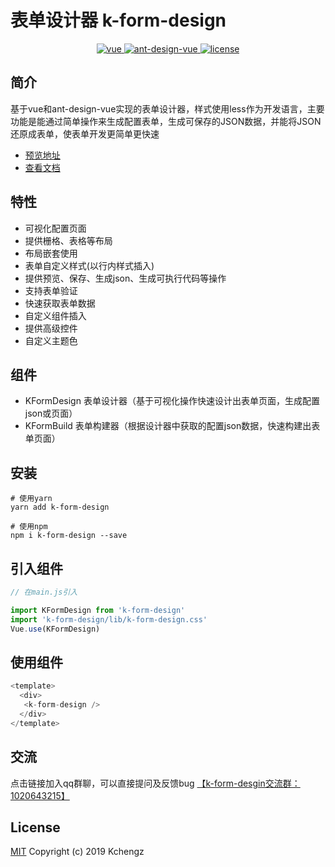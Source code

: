 


# 表单设计器 k-form-design

<p align="center">
  <a href="https://github.com/vuejs/vue">
    <img src="https://img.shields.io/badge/vue-2.6.10-brightgreen.svg" alt="vue">
  </a>
  <a href="https://github.com/vueComponent/ant-design-vue">
    <img src="https://img.shields.io/badge/Ant%20Design%20Vue-1.3.14-blue" alt="ant-design-vue">
  </a>
  <a href="https://github.com/Kchengz/k-form-design/blob/master/LICENSE">
    <img src="https://img.shields.io/github/license/mashape/apistatus.svg" alt="license">
  </a>
</p>

## 简介
基于vue和ant-design-vue实现的表单设计器，样式使用less作为开发语言，主要功能是能通过简单操作来生成配置表单，生成可保存的JSON数据，并能将JSON还原成表单，使表单开发更简单更快速
- [预览地址](http://cdn.kcz66.com/k-form-design.html)
- [查看文档](http://www.kcz66.com/k-form-design/#/)

## 特性
- 可视化配置页面
- 提供栅格、表格等布局
- 布局嵌套使用
- 表单自定义样式(以行内样式插入)
- 提供预览、保存、生成json、生成可执行代码等操作
- 支持表单验证
- 快速获取表单数据
- 自定义组件插入
- 提供高级控件
- 自定义主题色

## 组件
- KFormDesign 表单设计器（基于可视化操作快速设计出表单页面，生成配置json或页面）
- KFormBuild 表单构建器（根据设计器中获取的配置json数据，快速构建出表单页面）



## 安装
```
# 使用yarn 
yarn add k-form-design

# 使用npm 
npm i k-form-design --save
```

## 引入组件
``` javascript
// 在main.js引入

import KFormDesign from 'k-form-design'
import 'k-form-design/lib/k-form-design.css'
Vue.use(KFormDesign)
```

## 使用组件
``` javascript
<template>
  <div>
   <k-form-design />
  </div>
</template>
```

<!-- <p style="color:#ca6820;">
说明，该项目已经把所有需要的依赖全部打包了，包括UI组件，无需额外引入依赖即可使用，但是包的体积增大了许多
</p>	 -->


<!-- 
![1.jpg](https://i.loli.net/2019/09/29/X2h9Kji5HpC6ZdB.png)
![2.jpg](https://i.loli.net/2019/09/29/OzBGS6F2ZmflMCw.png)
![3.jpg](https://i.loli.net/2019/09/29/oYOjwT3qUr2SMmA.png)
![4.jpg](https://i.loli.net/2019/09/29/JtCDZELxe3r5ARl.png)
![5.jpg](https://i.loli.net/2019/09/29/NTGmdoDPXvqHJMe.png) -->
<!-- ## 支持
如果你发现了新的bug或者有新的feature request，请新建一个issue -->
## 交流
点击链接加入qq群聊，可以直接提问及反馈bug
[【k-form-desgin交流群：1020643215】](https://jq.qq.com/?_wv=1027&k=5BeoFAr)

License
---
[MIT](https://github.com/Kchengz/k-form-design/blob/master/LICENSE)
Copyright (c) 2019 Kchengz